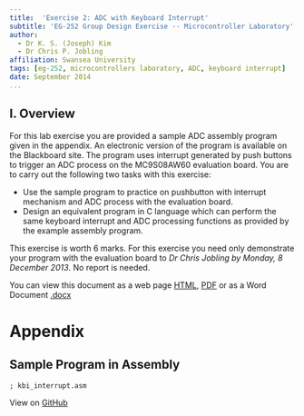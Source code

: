 ```yaml
---
title:  'Exercise 2: ADC with Keyboard Interrupt'
subtitle: 'EG-252 Group Design Exercise -- Microcontroller Laboratory'
author:
  - Dr K. S. (Joseph) Kim
  - Dr Chris P. Jobling
affiliation: Swansea University
tags: [eg-252, microcontrollers laboratory, ADC, keyboard interrupt]
date: September 2014
...
```


## I. Overview

For this lab exercise you are provided a sample ADC assembly program given in
the appendix. An electronic version of the program is available on the
Blackboard site. The program uses interrupt generated by push buttons to
trigger an ADC process on the MC9S08AW60 evaluation board. You are to carry out
the following two tasks with this exercise:

- Use the sample program to practice on pushbutton with interrupt mechanism and
ADC process with the evaluation board.
- Design an equivalent program in C language which can perform the same keyboard
interrupt and ADC processing functions as provided by the example assembly program.

This exercise is worth 6 marks. For this exercise you need only demonstrate your
program with the evaluation board to _Dr Chris Jobling by Monday, 8
December 2013_. No report is needed.

You can view this document as a web page [HTML](exercise2.html), [PDF](exercise2.pdf) or as a Word Document [.docx](exercise2.docx)


# Appendix
## Sample Program in Assembly

~~~~{include="kbi_adc.asm" #kbi_adc_asm .asm .numberLines}
; kbi_interrupt.asm
~~~~~~~~~~
View on [GitHub](https://github.com/cpjobling/EG-252-Resources/blob/master/Microcontroller-Interfacing/Exercises/Exercise2/kbi_adc.asm)
